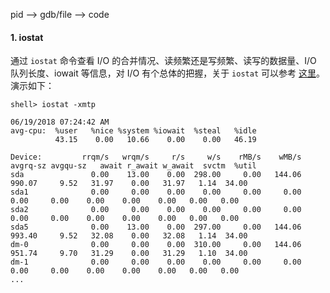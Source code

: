 pid --> gdb/file --> code

#### 1. iostat

通过 `iostat` 命令查看 I/O 的合并情况、读频繁还是写频繁、读写的数据量、I/O 队列长度、iowait 等信息，对 I/O 有个总体的把握，关于 `iostat` 可以参考 [这里](https://github.com/hsxhr-10/blog/blob/master/Linux/【内置工具】--%20iostat.md)。演示如下：

```
shell> iostat -xmtp

06/19/2018 07:24:42 AM
avg-cpu:  %user   %nice %system %iowait  %steal   %idle
          43.15    0.00   10.66    0.00    0.00   46.19

Device:         rrqm/s   wrqm/s     r/s     w/s    rMB/s    wMB/s avgrq-sz avgqu-sz   await r_await w_await  svctm  %util
sda               0.00    13.00    0.00  298.00     0.00   144.06   990.07     9.52   31.97    0.00   31.97   1.14  34.00
sda1              0.00     0.00    0.00    0.00     0.00     0.00     0.00     0.00    0.00    0.00    0.00   0.00   0.00
sda2              0.00     0.00    0.00    0.00     0.00     0.00     0.00     0.00    0.00    0.00    0.00   0.00   0.00
sda5              0.00    13.00    0.00  297.00     0.00   144.06   993.40     9.52   32.08    0.00   32.08   1.14  34.00
dm-0              0.00     0.00    0.00  310.00     0.00   144.06   951.74     9.70   31.29    0.00   31.29   1.10  34.00
dm-1              0.00     0.00    0.00    0.00     0.00     0.00     0.00     0.00    0.00    0.00    0.00   0.00   0.00
...
```


